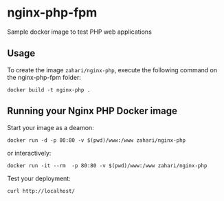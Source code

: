 nginx-php-fpm
==============


Sample docker image to test PHP web applications


Usage
-----

To create the image `zahari/nginx-php`, execute the following command on the nginx-php-fpm folder:

	docker build -t nginx-php .


Running your Nginx PHP Docker image
-------------------------------------

Start your image as a deamon:

	docker run -d -p 80:80 -v $(pwd)/www:/www zahari/nginx-php

or interactively:

	docker run -it --rm  -p 80:80 -v $(pwd)/www:/www zahari/nginx-php

Test your deployment:

	curl http://localhost/
